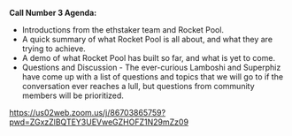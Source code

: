 
**Call Number 3 Agenda:**

- Introductions from the ethstaker team and Rocket Pool.
- A quick summary of what Rocket Pool is all about, and what they are trying to achieve.
- A demo of what Rocket Pool has built so far, and what is yet to come.
- Questions and Discussion - The ever-curious Lamboshi and Superphiz have come up with a list of questions and topics that we will go to if the conversation ever reaches a lull, but questions from community members will be prioritized.

https://us02web.zoom.us/j/86703865759?pwd=ZGxzZlBQTEY3UEVweGZHOFZ1N29mZz09
